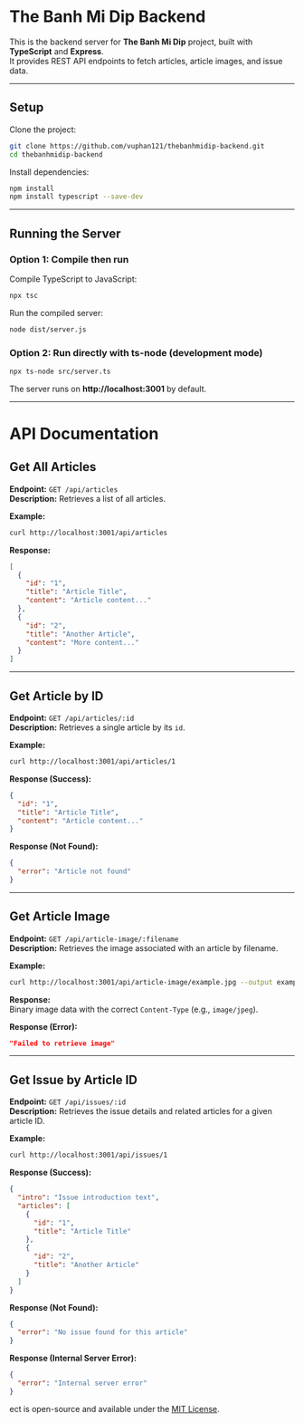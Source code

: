 # The Banh Mi Dip Backend

This is the backend server for **The Banh Mi Dip** project, built with **TypeScript** and **Express**.  
It provides REST API endpoints to fetch articles, article images, and issue data.

---

## Setup

Clone the project:

```bash
git clone https://github.com/vuphan121/thebanhmidip-backend.git
cd thebanhmidip-backend
```

Install dependencies:

```bash
npm install
npm install typescript --save-dev
```

---

## Running the Server

### Option 1: Compile then run

Compile TypeScript to JavaScript:

```bash
npx tsc
```

Run the compiled server:

```bash
node dist/server.js
```

### Option 2: Run directly with ts-node (development mode)

```bash
npx ts-node src/server.ts
```

The server runs on **http://localhost:3001** by default.

---

# API Documentation

## Get All Articles

**Endpoint:** `GET /api/articles`  
**Description:** Retrieves a list of all articles.

**Example:**

```bash
curl http://localhost:3001/api/articles
```

**Response:**

```json
[
  {
    "id": "1",
    "title": "Article Title",
    "content": "Article content..."
  },
  {
    "id": "2",
    "title": "Another Article",
    "content": "More content..."
  }
]
```

---

## Get Article by ID

**Endpoint:** `GET /api/articles/:id`  
**Description:** Retrieves a single article by its `id`.

**Example:**

```bash
curl http://localhost:3001/api/articles/1
```

**Response (Success):**

```json
{
  "id": "1",
  "title": "Article Title",
  "content": "Article content..."
}
```

**Response (Not Found):**

```json
{
  "error": "Article not found"
}
```

---

## Get Article Image

**Endpoint:** `GET /api/article-image/:filename`  
**Description:** Retrieves the image associated with an article by filename.

**Example:**

```bash
curl http://localhost:3001/api/article-image/example.jpg --output example.jpg
```

**Response:**  
Binary image data with the correct `Content-Type` (e.g., `image/jpeg`).

**Response (Error):**

```json
"Failed to retrieve image"
```

---

## Get Issue by Article ID

**Endpoint:** `GET /api/issues/:id`  
**Description:** Retrieves the issue details and related articles for a given article ID.

**Example:**

```bash
curl http://localhost:3001/api/issues/1
```

**Response (Success):**

```json
{
  "intro": "Issue introduction text",
  "articles": [
    {
      "id": "1",
      "title": "Article Title"
    },
    {
      "id": "2",
      "title": "Another Article"
    }
  ]
}
```

**Response (Not Found):**

```json
{
  "error": "No issue found for this article"
}
```

**Response (Internal Server Error):**

```json
{
  "error": "Internal server error"
}
```
ect is open-source and available under the [MIT License](LICENSE).
